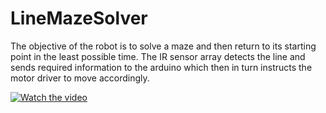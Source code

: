 # LineMazeSolver

The objective of the robot is to solve a maze and then return to its starting point in the least possible time. The IR sensor array detects the line and sends required information to the arduino which then in turn instructs the motor driver to move accordingly.

[![Watch the video](https://hackster.imgix.net/uploads/attachments/1196198/_yI59w8pKDD.blob?auto=compress%2Cformat&w=900&h=675&fit=min)](https://www.youtube.com/watch?v=L626kZ1oaC0)

<!-- ![alt text](https://hackster.imgix.net/uploads/attachments/1196198/_yI59w8pKDD.blob?auto=compress%2Cformat&w=900&h=675&fit=min)
 -->

